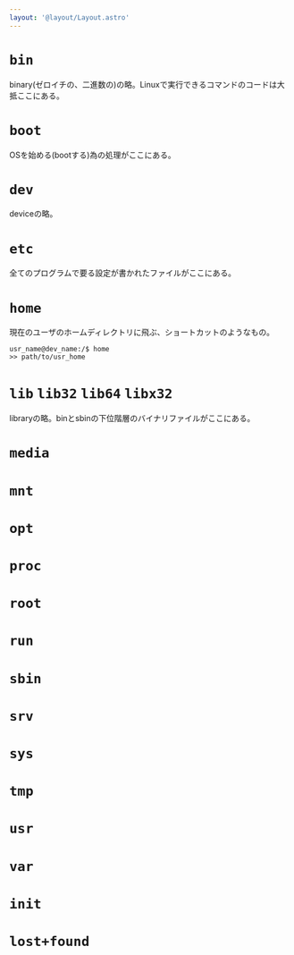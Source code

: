 ```yaml
---
layout: '@layout/Layout.astro'
---
```

# `bin`
binary(ゼロイチの、二進数の)の略。Linuxで実行できるコマンドのコードは大抵ここにある。
# `boot`
OSを始める(bootする)為の処理がここにある。
# `dev`
deviceの略。
# `etc`
全てのプログラムで要る設定が書かれたファイルがここにある。
# `home`
現在のユーザのホームディレクトリに飛ぶ、ショートカットのようなもの。
```
usr_name@dev_name:/$ home
>> path/to/usr_home
```
# `lib` `lib32` `lib64` `libx32`
libraryの略。binとsbinの下位階層のバイナリファイルがここにある。
# `media`

# `mnt`
# `opt`
# `proc`
# `root`
# `run`
# `sbin`
# `srv`
# `sys`
# `tmp`
# `usr`
# `var`
# `init`
# `lost+found`